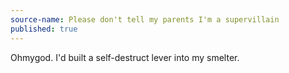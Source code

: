 ```yaml
---
source-name: Please don't tell my parents I'm a supervillain
published: true
---
```

Ohmygod. I'd built a self-destruct lever into my smelter.

